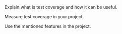 <panel type="info" header="`W9.5a` Can explain testability :star::star::star:" expanded no-close>
  <include src="../../book/testing/introduction/testability/embed-inOtherContext.md" boilerplate />
<!-- TODO: add evidence -->
</panel>

<!-- ==================================================================================================== -->

<panel type="warning" header="`W9.5b` Can explain test coverage :star::star:" expanded no-close>
  <include src="../../book/testing/testCoverage/what/embed-inOtherContext.md" boilerplate />
  <panel header="{{glyphicon_folder_close}} Evidence" expanded>

Explain what is test coverage and how it can be useful.

  </panel>
</panel>

<!-- ==================================================================================================== -->

<panel type="info" header="`W9.5c` Can explain how test coverage works :star::star::star:" expanded no-close>
  <include src="../../book/testing/testCoverage/how/embed-inOtherContext.md" boilerplate />
  <panel header="{{glyphicon_folder_close}} Evidence" expanded>

Measure test coverage in your project.

  </panel>
</panel>

<!-- ==================================================================================================== -->

<panel type="info" header="`W9.5d` Can use intermediate features of JUnit :star::star::star:" expanded no-close>
  <include src="../../book/junit/intermediate/embed-inOtherContext.md" boilerplate />
  <panel header="{{glyphicon_folder_close}} Evidence" expanded>

Use the mentioned features in the project.

  </panel>
</panel>

<!-- ==================================================================================================== -->

<panel type="info" header="`W9.5e` Can explain TDD :star::star::star:" expanded no-close>
  <include src="../../book/testing/tdd/what/embed-inOtherContext.md" boilerplate />
 <!-- TODO: add evidence -->
</panel>

